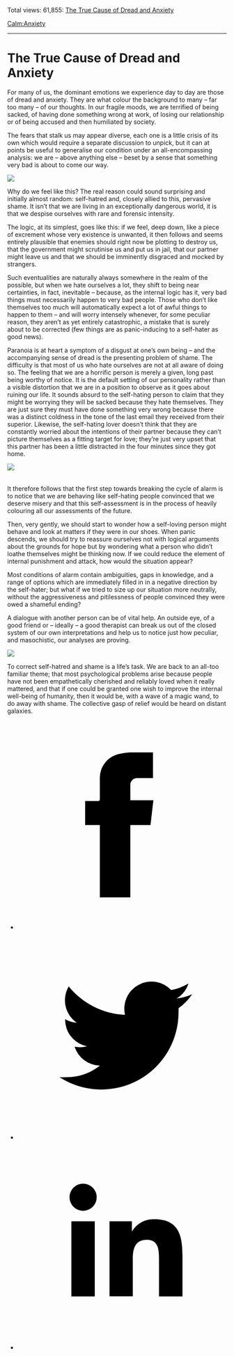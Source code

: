 Total views: 61,855: [The True Cause of Dread and Anxiety](https://www.theschooloflife.com/thebookoflife/the-true-cause-of-dread-and-anxiety/)

[Calm:](https://www.theschooloflife.com/thebookoflife/category/calm/)[Anxiety](https://www.theschooloflife.com/thebookoflife/category/calm/anxiety/)

* * *

# The True Cause of Dread and Anxiety
<style>
						.alignnone {
  display: block;
  margin-left: auto;
  margin-right: auto;
  align: center:
}

.addtoany_share_save_container {
display:none;
}

.wp-block-image {
		display: block;
  margin-left: auto;
  margin-right: auto;
  width: 50%;
}

.aligncenter {
display: block;
  margin-left: auto;
  margin-right: auto;
  align: center:
}

@media only screen and (max-width: 500px) {
  .wp-block-image {
		display: block;
  margin-left: auto;
  margin-right: auto;
  width: 100%;
} }

h1 {max-width: 600px !important;
}
.s18-single-post .content-area .site-main article .post-cat-header-display + .old-wrapper p {
    font-size: 1.200em
}
						</style>

For many of us, the dominant emotions we experience day to day are those of dread and anxiety. They are what colour the background to many – far too many – of our thoughts. In our fragile moods, we are terrified of being sacked, of having done something wrong at work, of losing our relationship or of being accused and then humiliated by society.

The fears that stalk us may appear diverse, each one is a little crisis of its own which would require a separate discussion to unpick, but it can at points be useful to generalise our condition under an all-encompassing analysis: we are – above anything else – beset by a sense that something very bad is about to come our way.

![](https://www.theschooloflife.com/thebookoflife/wp-content/uploads/2018/03/Robert_Delaunay_1912_Les_Fen%C3%AAtres_simultan%C3%A9e_sur_la_ville_Simultaneous_Windows_on_the_City_40_x_46_cm_Kunsthalle_Hamburg.jpg)

Why do we feel like this? The real reason could sound surprising and initially almost random: self-hatred and, closely allied to this, pervasive shame. It isn’t that we are living in an exceptionally dangerous world, it is that we despise ourselves with rare and forensic intensity.

The logic, at its simplest, goes like this: if we feel, deep down, like a piece of excrement whose very existence is unwanted, it then follows and seems entirely plausible that enemies should right now be plotting to destroy us, that the government might scrutinise us and put us in jail, that our partner might leave us and that we should be imminently disgraced and mocked by strangers.

Such eventualities are naturally always somewhere in the realm of the possible, but when we hate ourselves a lot, they shift to being near certainties, in fact, inevitable – because, as the internal logic has it, very bad things must necessarily happen to very bad people. Those who don’t like themselves too much will automatically expect a lot of awful things to happen to them – and will worry intensely whenever, for some peculiar reason, they aren’t as yet entirely catastrophic, a mistake that is surely about to be corrected (few things are as panic-inducing to a self-hater as good news).

Paranoia is at heart a symptom of a disgust at one’s own being – and the accompanying sense of dread is the presenting problem of shame. The difficulty is that most of us who hate ourselves are not at all aware of doing so. The feeling that we are a horrific person is merely a given, long past being worthy of notice. It is the default setting of our personality rather than a visible distortion that we are in a position to observe as it goes about ruining our life. It sounds absurd to the self-hating person to claim that they might be worrying they will be sacked because they hate themselves. They are just sure they must have done something very wrong because there was a distinct coldness in the tone of the last email they received from their superior. Likewise, the self-hating lover doesn’t think that they are constantly worried about the intentions of their partner because they can’t picture themselves as a fitting target for love; they’re just very upset that this partner has been a little distracted in the four minutes since they got home.

![](https://www.theschooloflife.com/thebookoflife/wp-content/uploads/2018/03/Paul_Klee_-_View_of_Saint_Germain_1914.jpg)

###### 

It therefore follows that the first step towards breaking the cycle of alarm is to notice that we are behaving like self-hating people convinced that we deserve misery and that this self-assessment is in the process of heavily colouring all our assessments of the future.

Then, very gently, we should start to wonder how a self-loving person might behave and look at matters if they were in our shoes. When panic descends, we should try to reassure ourselves not with logical arguments about the grounds for hope but by wondering what a person who didn’t loathe themselves might be thinking now. If we could reduce the element of internal punishment and attack, how would the situation appear?

Most conditions of alarm contain ambiguities, gaps in knowledge, and a range of options which are immediately filled in in a negative direction by the self-hater; but what if we tried to size up our situation more neutrally, without the aggressiveness and pitilessness of people convinced they were owed a shameful ending?

A dialogue with another person can be of vital help. An outside eye, of a good friend or – ideally – a good therapist can break us out of the closed system of our own interpretations and help us to notice just how peculiar, and masochistic, our analyses are proving.

![](https://www.theschooloflife.com/thebookoflife/wp-content/uploads/2018/03/Young_Moe_Paul_Klee_1938_colored_paste_on_newspaper_on_burlap_-_Phillips_Collection_-_DSC04935-1024x773.jpg)

To correct self-hatred and shame is a life’s task. We are back to an all-too familiar theme; that most psychological problems arise because people have not been empathetically cherished and reliably loved when it really mattered, and that if one could be granted one wish to improve the internal well-being of humanity, then it would be, with a wave of a magic wand, to do away with shame. The collective gasp of relief would be heard on distant galaxies.

<style>
    .iframe-class { display: block !important; }
</style>

- [<svg xmlns="http://www.w3.org/2000/svg" viewbox="0 0 26 26"><title>Facebook</title>
                    <g>
                        <path d="M8.38,10H9.92c.2,0,.29,0,.29-.28,0-.82,0-1.64,0-2.46a3.05,3.05,0,0,1,2.57-3.15A7.22,7.22,0,0,1,14,3.95c.86,0,1.71,0,2.57,0h.25v3.2h-2A.85.85,0,0,0,14,8c0,.62,0,1.24,0,1.91h2.87L16.51,13H14v9H10.21V13H8.38Z"></path>
                    </g>
                </svg>](http://www.facebook.com/sharer/sharer.php?u=https://www.theschooloflife.com/thebookoflife/the-true-cause-of-dread-and-anxiety/)
- [<svg xmlns="http://www.w3.org/2000/svg" viewbox="0 0 26 26"><title>Twitter</title>
                    <path d="M21.69,7.9a6.75,6.75,0,0,1-1.94.53,3.39,3.39,0,0,0,1.48-1.87,6.76,6.76,0,0,1-2.14.82,3.38,3.38,0,0,0-5.75,3.08,9.59,9.59,0,0,1-7-3.53,3.38,3.38,0,0,0,1,4.51A3.36,3.36,0,0,1,5.89,11v0A3.38,3.38,0,0,0,8.6,14.37a3.39,3.39,0,0,1-1.53.06,3.38,3.38,0,0,0,3.15,2.35A6.78,6.78,0,0,1,6,18.22a6.87,6.87,0,0,1-.81,0A9.6,9.6,0,0,0,20,10.08q0-.22,0-.44A6.86,6.86,0,0,0,21.69,7.9Z"></path>
                </svg>](http://twitter.com/share?url=https://www.theschooloflife.com/thebookoflife/the-true-cause-of-dread-and-anxiety/&text=&via=theschooloflife)
- [<svg xmlns="http://www.w3.org/2000/svg" viewbox="0 0 26 26"><title>LinkedIn</title>
<path class="cls-2" d="M6.67,10H9.58v9.36H6.67ZM8.13,5.32A1.69,1.69,0,1,1,6.44,7,1.69,1.69,0,0,1,8.13,5.32"></path><path class="cls-2" d="M11.41,10H14.2v1.28h0A3.06,3.06,0,0,1,17,9.75c2.95,0,3.49,1.94,3.49,4.46v5.14H17.57V14.79c0-1.09,0-2.48-1.51-2.48s-1.75,1.18-1.75,2.4v4.63H11.41Z"></path></svg>](https://www.linkedin.com/shareArticle?mini=true&url=https://www.theschooloflife.com/thebookoflife/the-true-cause-of-dread-and-anxiety/)
